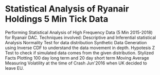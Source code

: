 # Statistical Analysis of Ryanair Holdings 5 Min Tick Data

Performing Statistical Analysis of High Frequency Data (5 Min 2015-2018) for Ryanair DAC. 
Techniques involved:
Descriptive and Inferential statistical Analysis
Normality Test for data distribution
Synthetic Data Generation using Inverse CDF to understand the data movement in depth.
Hypotesis Z Test to check if simulated data comes from the given distribution.
Stylized Facts
Plotting 100 day long term and 20 day short term Moving Average
Measuring Volatility at the time of Crash Jun'2016 when UK decided to leave EU.
